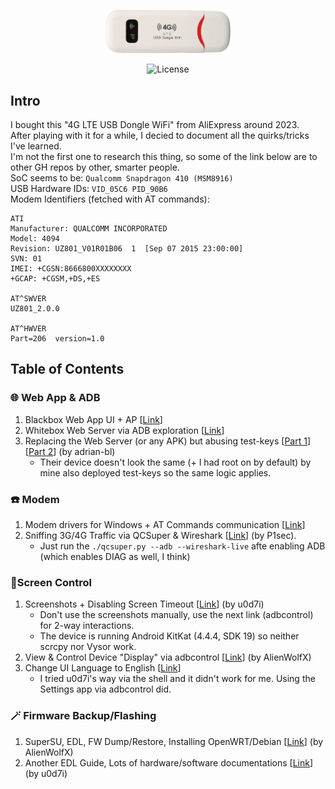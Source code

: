 <br /> <p align="center"><a href="https://github.com/theXappy/UZ801-LTE-USB-MODEM" target="_blank"><img src="img/4g_lte.png" width="200"></a></p>

<p align="center"><img src="https://img.shields.io/packagist/l/laravel/framework" alt="License"></a>
</p>

## Intro
I bought this "4G LTE USB Dongle WiFi" from AliExpress around 2023.  
After playing with it for a while, I decied to document all the quirks/tricks I've learned.  
I'm not the first one to research this thing, so some of the link below are to other GH repos by other, smarter people.  
SoC seems to be: `Qualcomm Snapdragon 410 (MSM8916)`  
USB Hardware IDs: `VID_05C6 PID_90B6`  
Modem Identifiers (fetched with AT commands):
```
ATI
Manufacturer: QUALCOMM INCORPORATED
Model: 4094
Revision: UZ801_V01R01B06  1  [Sep 07 2015 23:00:00]
SVN: 01
IMEI: +CGSN:8666800XXXXXXXX
+GCAP: +CGSM,+DS,+ES

AT^SWVER
UZ801_2.0.0

AT^HWVER
Part=206  version=1.0
```

## Table of Contents
### 🌐 Web App & ADB
1. Blackbox Web App UI + AP [[Link](Web_Interface.md)]
2. Whitebox Web Server via ADB exploration [[Link](Web_Server_ADB_exploration.md)]
3. Replacing the Web Server (or any APK) but abusing test-keys [[Part 1](https://www.blinkenlights.ch/ccms/posts/aliexpress-lte-1/)] [[Part 2](https://www.blinkenlights.ch/ccms/posts/aliexpress-lte-2/)] (by adrian-bl)
   - Their device doesn't look the same (+ I had root on by default) by mine also deployed test-keys so the same logic applies.

### ☎️ Modem
1. Modem drivers for Windows + AT Commands communication [[Link](Modem_AT_Commands.md)]
2. Sniffing 3G/4G Traffic via QCSuper & Wireshark [[Link](https://github.com/P1sec/QCSuper)] (by P1sec).
   - Just run the `./qcsuper.py --adb --wireshark-live` afte enabling ADB (which enables DIAG as well, I think)

### 📱Screen Control
1. Screenshots + Disabling Screen Timeout [[Link](https://github.com/u0d7i/uz801)] (by u0d7i)
   - Don't use the screenshots manually, use the next link (adbcontrol) for 2-way interactions.
   - The device is running Android KitKat (4.4.4, SDK 19) so neither scrcpy nor Vysor work.
2. View & Control Device "Display" via adbcontrol [[Link](https://github.com/AlienWolfX/UZ801-USB_MODEM?tab=readme-ov-file#view-device-display)] (by AlienWolfX)
3. Change UI Language to English [[Link](https://www.youtube.com/watch?v=8krFZxOXuiE)]
   - I tried u0d7i's way via the shell and it didn't work for me. Using the Settings app via adbcontrol did.

### 🪄 Firmware Backup/Flashing
1. SuperSU, EDL, FW Dump/Restore, Installing OpenWRT/Debian [[Link](https://github.com/AlienWolfX/UZ801-USB_MODEM?tab=readme-ov-file#firmware-dump-and-restore)] (by AlienWolfX)
2. Another EDL Guide, Lots of hardware/software documentations [[Link](https://github.com/u0d7i/uz801)] (by u0d7i)

